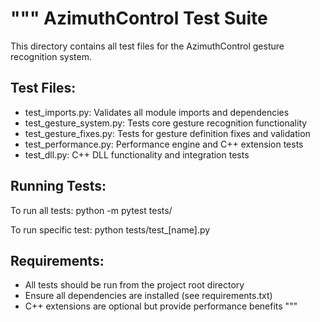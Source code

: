 """
AzimuthControl Test Suite
========================

This directory contains all test files for the AzimuthControl gesture recognition system.

Test Files:
-----------
- test_imports.py: Validates all module imports and dependencies
- test_gesture_system.py: Tests core gesture recognition functionality  
- test_gesture_fixes.py: Tests for gesture definition fixes and validation
- test_performance.py: Performance engine and C++ extension tests
- test_dll.py: C++ DLL functionality and integration tests

Running Tests:
--------------
To run all tests:
    python -m pytest tests/

To run specific test:
    python tests/test_[name].py

Requirements:
-------------
- All tests should be run from the project root directory
- Ensure all dependencies are installed (see requirements.txt)
- C++ extensions are optional but provide performance benefits
"""
